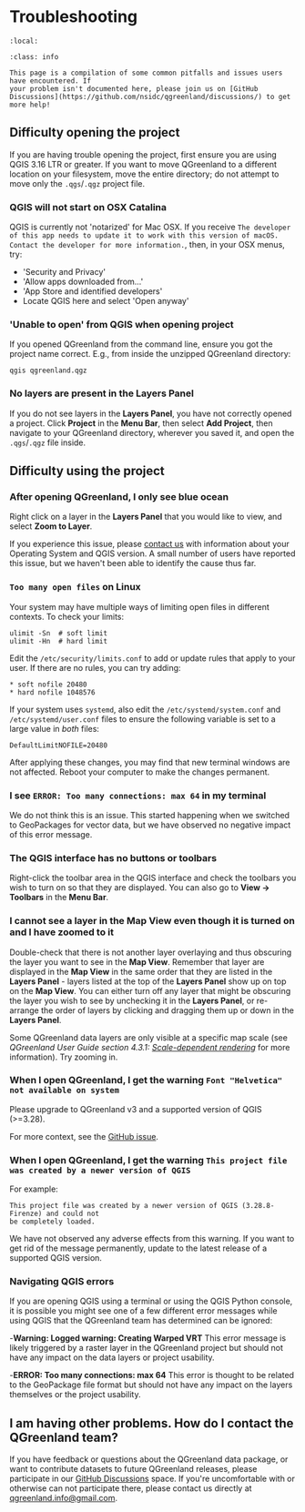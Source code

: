 # Troubleshooting


```{contents} Contents
:local:

```

```{admonition} Get more help
:class: info

This page is a compilation of some common pitfalls and issues users have encountered. If
your problem isn't documented here, please join us on [GitHub
Discussions](https://github.com/nsidc/qgreenland/discussions/) to get more help!
```


## Difficulty opening the project

If you are having trouble opening the project, first ensure you are using QGIS
3.16 LTR or greater. If you want to move QGreenland to a different location on
your filesystem, move the entire directory; do not attempt to move only the
`.qgs`/`.qgz` project file.


### QGIS will not start on OSX Catalina

QGIS is currently not 'notarized' for Mac OSX. If you receive `The developer of
this app needs to update it to work with this version of macOS. Contact the
developer for more information.`, then, in your OSX menus, try:

- 'Security and Privacy'
- 'Allow apps downloaded from...'
- 'App Store and identified developers'
- Locate QGIS here and select 'Open anyway'


### 'Unable to open' from QGIS when opening project

If you opened QGreenland from the command line, ensure you got the project name
correct. E.g., from inside the unzipped QGreenland directory:

```
qgis qgreenland.qgz
```


### No layers are present in the Layers Panel

If you do not see layers in the **Layers Panel**, you have not correctly opened
a project. Click **Project** in the **Menu Bar**, then select **Add Project**,
then navigate to your QGreenland directory, wherever you saved it, and open the
`.qgs`/`.qgz` file inside.


## Difficulty using the project

### After opening QGreenland, I only see blue ocean

Right click on a layer in the **Layers Panel** that you would like to view, and
select **Zoom to Layer**.

If you experience this issue, please [contact
us](mailto:qgreenland.info@gmail.com) with information about your Operating
System and QGIS version. A small number of users have reported this issue, but
we haven't been able to identify the cause thus far.

### `Too many open files` on Linux

Your system may have multiple ways of limiting open files in different
contexts. To check your limits:

```
ulimit -Sn  # soft limit
ulimit -Hn  # hard limit
```

Edit the `/etc/security/limits.conf` to add or update rules that apply to your
user. If there are no rules, you can try adding:

```
* soft nofile 20480
* hard nofile 1048576
```

If your system uses `systemd`, also edit the `/etc/systemd/system.conf` and
`/etc/systemd/user.conf` files to ensure the following variable is set to a
large value in *both* files:

```
DefaultLimitNOFILE=20480
```

After applying these changes, you may find that new terminal windows are not
affected. Reboot your computer to make the changes permanent.


### I see `ERROR: Too many connections: max 64` in my terminal

We do not think this is an issue. This started happening when we switched to
GeoPackages for vector data, but we have observed no negative impact of this error
message.


### The QGIS interface has no buttons or toolbars

Right-click the toolbar area in the QGIS interface and check the toolbars you
wish to turn on so that they are displayed. You can also go to 
**View -> Toolbars** in the **Menu Bar**.


### I cannot see a layer in the Map View even though it is turned on and I have zoomed to it

Double-check that there is not another layer overlaying and thus obscuring the
layer you want to see in the **Map View**. Remember that layer are displayed in the
**Map View** in the same order that they are listed in the **Layers Panel** - layers
listed at the top of the **Layers Panel** show up on top on the **Map View**. You can
either turn off any layer that might be obscuring the layer you wish to see by
unchecking it in the **Layers Panel**, or re-arrange the order of layers by
clicking and dragging them up or down in the **Layers Panel**.

Some QGreenland data layers are only visible at a specific map scale (see
_QGreenland User Guide section 4.3.1: [Scale-dependent
rendering](#scale-dependent-rendering)_ for more information). Try zooming in.


### When I open QGreenland, I get the warning `Font "Helvetica" not available on system`

Please upgrade to QGreenland v3 and a supported version of QGIS (>=3.28).

For more context, see the [GitHub
issue](https://github.com/nsidc/qgreenland/issues/515).


### When I open QGreenland, I get the warning `This project file was created by a newer version of QGIS`

For example:

```
This project file was created by a newer version of QGIS (3.28.8-Firenze) and could not
be completely loaded.
```

We have not observed any adverse effects from this warning. If you want to get rid of the
message permanently, update to the latest release of a supported QGIS version.


### Navigating QGIS errors

If you are opening QGIS using a terminal or using the QGIS Python console, it is possible you
might see one of a few different error messages while using QGIS that the QGreenland team
has determined can be ignored:

   -**Warning: Logged warning: Creating Warped VRT**
   This error message is likely triggered by a raster layer in the QGreenland project but
   should not have any impact on the data layers or project usability.

   -**ERROR: Too many connections: max 64**
   This error is thought to be related to the GeoPackage file format but should not have any
   impact on the layers themselves or the project usability.


## I am having other problems. How do I contact the QGreenland team?

If you have feedback or questions about the QGreenland data package, or want to
contribute datasets to future QGreenland releases, please participate in our [GitHub
Discussions](https://github.com/nsidc/qgreenland/discussions/) space. If you're
uncomfortable with or otherwise can not participate there, please contact us directly at
<qgreenland.info@gmail.com>. 
